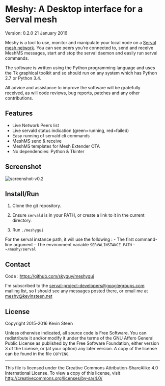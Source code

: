
Meshy: A Desktop interface for a Serval mesh
=============================================

Version: 0.2.0
21 January 2016

Meshy is a tool to use, monitor and manipulate your local node on a
[Serval mesh network][]. You can see peers you're connected to, send and
receive MeshMS messages, start and stop the serval daemon and easily run
serval commands.

The software is written using the Python programming language and uses the
Tk graphical toolkit and so should run on any system which has Python 2.7
or Python 3.4.

All advice and assistance to improve the software will be gratefully received,
as will code reviews, bug reports, patches and any other contributions.

[Serval mesh network]: http://www.servalproject.org/


Features
---------
+ Live Network Peers list
+ Live servald status indication (green=running, red=failed)
+ Easy running of servald cli commands
+ MeshMS send & receive
+ MeshMS templates for Mesh Extender OTA
+ No dependencies: Python & Tkinter


Screenshot
-----------
![screenshot-v0.2](https://cloud.githubusercontent.com/assets/230925/12490972/4b2af2fc-c070-11e5-8180-f4ff99e2e4bc.png)


Install/Run
------------

1. Clone the git repository.

2. Ensure `servald` is in your PATH, or create a link to it in the
   current directory.

3. Run `./meshygui`

For the serval instance path, it will use the following :
    - The first command-line argument
    - The environment variable `SERVALINSTANCE_PATH`
    - `~/meshy/serval`


Contact
--------

Code : <https://github.com/skyguy/meshygui>

I'm subscribed to the <serval-project-developers@googlegroups.com>
mailing list, so I should see any messages posted there, or email me at
<meshy@kevinsteen.net>


License
--------

Copyright 2015-2016 Kevin Steen

Unless otherwise indicated, all source code is Free Software. You can
redistribute it and/or modify it under the terms of the GNU Affero
General Public License as published by the Free Software Foundation,
either version 3 of the License, or (at your option) any later version.
A copy of the license can be found in the file `COPYING`.

---

This file is licensed under the Creative Commons Attribution-ShareAlike
4.0 International License. To view a copy of this license, visit
<http://creativecommons.org/licenses/by-sa/4.0/>
